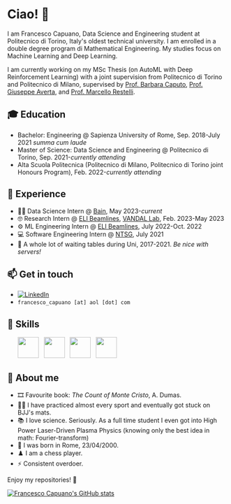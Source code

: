 # Ciao! 👋

I am Francesco Capuano, Data Science and Engineering student at Politecnico di Torino, Italy's oldest technical university. I am enrolled in a double degree program di Mathematical Engineering. My studies focus on Machine Learning and Deep Learning.

I am currently working on my MSc Thesis (on AutoML with Deep Reinforcement Learning) with a joint supervision from Politecnico di Torino and Politecnico di Milano, supervised by [Prof. Barbara Caputo](https://scholar.google.com/citations?user=mHbdIAwAAAAJ&hl=en), [Prof. Giuseppe Averta](https://scholar.google.it/citations?user=i4rm0tYAAAAJ&hl=en), and [Prof. Marcello Restelli](https://scholar.google.com/citations?user=xdgxRiEAAAAJ&hl=en).

## 🎓 **Education**

 - Bachelor: Engineering @ Sapienza University of Rome, Sep. 2018-July 2021 *summa cum laude*
 - Master of Science: Data Science and Engineering @ Politecnico di Torino, Sep. 2021-*currently attending*
 - Alta Scuola Politecnica (Politecnico di Milano, Politecnico di Torino joint Honours Program), Feb. 2022-*currently attending*

## 🚆 **Experience**
- 👨‍💻 Data Science Intern @ [Bain](https://www.bain.com/), May 2023-*current*
- 🤓 Research Intern @ [ELI Beamlines](https://www.eli-beams.eu/), [VANDAL Lab](http://vandal.polito.it/), Feb. 2023-May 2023
- ⚙️ ML Engineering Intern @ [ELI Beamlines](https://www.eli-beams.eu/), July 2022-Oct. 2022
- 💻 Software Engineering Intern @ [NTSG](https://www.ntsgen.com/en/), July 2021
- 🤵 A whole lot of waiting tables during Uni, 2017-2021. *Be nice with servers!*

## 📫 **Get in touch**

- [![LinkedIn](https://img.shields.io/badge/-LinkedIn-blue?style=flat&logo=Linkedin&logoColor=white)](https://www.linkedin.com/in/fracapuano/)
- `francesco_capuano [at] aol [dot] com`

## 🚀 **Skills**

<ul>
        <img src='https://cdn.jsdelivr.net/gh/devicons/devicon/icons/python/python-original.svg' height='48'>  &nbsp 
        <img src='https://cdn.jsdelivr.net/gh/devicons/devicon/icons/pytorch/pytorch-original.svg' height='48'>  &nbsp
        <img src='https://cdn.jsdelivr.net/gh/devicons/devicon/icons/numpy/numpy-original.svg' height='48'>  &nbsp
        <img src='https://cdn.jsdelivr.net/gh/devicons/devicon/icons/matlab/matlab-original.svg' height='48'>  &nbsp

</ul>
 
## 🧠 **About me**

- 🎞️ Favourite book: _The Count of Monte Cristo_, A. Dumas.
- 🏋🏼 I have practiced almost every sport and eventually got stuck on BJJ's mats.
- 📚 I love science. Seriously. As a full time student I even got into High Power Laser-Driven Plasma Physics (knowing only the best idea in math: Fourier-transform)
- 🎂 I was born in Rome, 23/04/2000.
- ♟️ I am a chess player.
- ⚡ Consistent overdoer.

Enjoy my repositories! 🚀

[![Francesco Capuano's GitHub stats](https://github-readme-stats.vercel.app/api?username=fracapuano&hide=issues&count_private=true&show_icons=true&theme=github_dark_dimmed)](https://github.com/anuraghazra/github-readme-stats)

